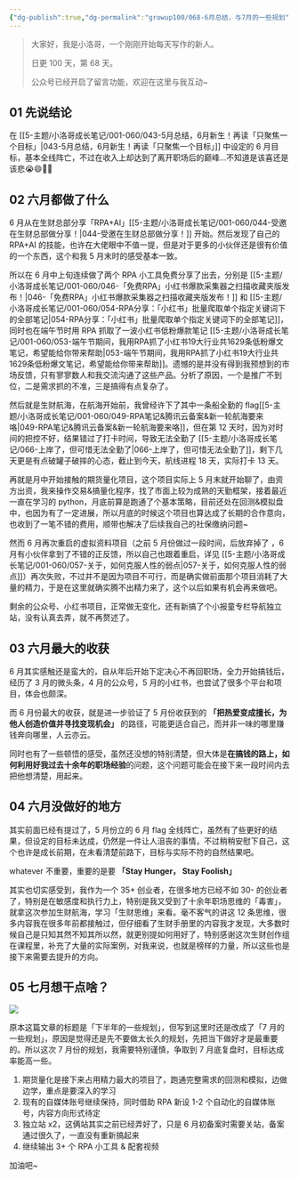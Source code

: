 ```yaml
---
{"dg-publish":true,"dg-permalink":"growup100/068-6月总结，与7月的一些规划","permalink":"/growup100/068-6月总结，与7月的一些规划/","tags":["小洛哥成长笔记"],"noteIcon":"1","created":"2024-06-30","updated":"2024-06-30"}
---
```



> 大家好，我是小洛哥，一个刚刚开始每天写作的新人。
> 
> 日更 100 天，第 68 天。
> 
> 公众号已经开启了留言功能，欢迎在这里与我互动~

## 01 先说结论

在 [[5-主题/小洛哥成长笔记/001-060/043-5月总结，6月新生！再读「只聚焦一个目标」\|043-5月总结，6月新生！再读「只聚焦一个目标」]] 中设定的 6 月目标，基本全线阵亡，不过在收入上却达到了离开职场后的巅峰...不知道是该喜还是该悲😭😄🙅🉐

## 02 六月都做了什么

6 月从在生财总部分享「RPA+AI」[[5-主题/小洛哥成长笔记/001-060/044-受邀在生财总部做分享！\|044-受邀在生财总部做分享！]] 开始。然后发现了自己的 RPA+AI 的技能，也许在大佬眼中不值一提，但是对于更多的小伙伴还是很有价值的一个东西，这个和我 5 月末时的感受基本一致。

所以在 6 月中上旬连续做了两个 RPA 小工具免费分享了出去，分别是 [[5-主题/小洛哥成长笔记/001-060/046-「免费RPA」小红书爆款采集器之扫描收藏夹版发布！\|046-「免费RPA」小红书爆款采集器之扫描收藏夹版发布！]] 和 [[5-主题/小洛哥成长笔记/001-060/054-RPA分享：「小红书」批量爬取单个指定关键词下的全部笔记\|054-RPA分享：「小红书」批量爬取单个指定关键词下的全部笔记]]，同时也在端午节时用 RPA 抓取了一波小红书低粉爆款笔记 [[5-主题/小洛哥成长笔记/001-060/053-端午节期间，我用RPA抓了小红书19大行业共1629条低粉爆文笔记，希望能给你带来帮助\|053-端午节期间，我用RPA抓了小红书19大行业共1629条低粉爆文笔记，希望能给你带来帮助]]。遗憾的是并没有得到我预想到的市场反馈，只有寥寥数人和我交流沟通了这些产品。分析了原因，一个是推广不到位，二是需求抓的不准，三是搞得有点复杂了。

然后就是生财航海，在航海开始前，我曾经许下了其中一条船全勤的 flag[[5-主题/小洛哥成长笔记/001-060/049-RPA笔记&腾讯云备案&新一轮航海要来咯\|049-RPA笔记&腾讯云备案&新一轮航海要来咯]]，但在第 12 天时，因为对时间的把控不好，结果错过了打卡时间，导致无法全勤了 [[5-主题/小洛哥成长笔记/066-上岸了，但可惜无法全勤了\|066-上岸了，但可惜无法全勤了]]，剩下几天更是有点破罐子破摔的心态，截止到今天，航线进程 18 天，实际打卡 13 天。

再就是月中开始接触的期货量化项目，这个项目实际上 5 月末就开始聊了，由资方出资，我来操作交易&搞量化程序，找了市面上较为成熟的天勤框架，接着最近一直在学习的 python，月底前算是跑通了个基本策略，目前还处在回测&模拟盘中，也因为有了一定进展，所以月底的时候这个项目也算达成了长期的合作意向，也收到了一笔不错的费用，顺带也解决了后续我自己的社保缴纳问题~

然而 6 月再次重启的虚拟资料项目（之前 5 月份做过一段时间，后放弃掉了 ，6 月有小伙伴拿到了不错的正反馈，所以自己也跟着重启，详见 [[5-主题/小洛哥成长笔记/001-060/057-关于，如何克服人性的弱点\|057-关于，如何克服人性的弱点]]）再次失败，不过并不是因为项目不可行，而是确实做前面那个项目消耗了大量的精力，于是在这里就确实腾不出精力来了，这个以后如果有机会再来做吧。

剩余的公众号、小红书项目，正常做无变化，还有新搞了个小报童专栏导航独立站，没有认真去弄，就不再赘述了。

## 03 六月最大的收获

6 月其实感触还是蛮大的，自从年后开始下定决心不再回职场，全力开始搞钱后，经历了 3 月的微头条，4 月的公众号，5 月的小红书，也尝试了很多个平台和项目，体会也颇深。

而 6 月份最大的收获，就是进一步验证了 5 月份收获到的 **「把热爱变成擅长，为他人创造价值并寻找变现机会」** 的路径，可能更适合自己，而并非一味的哪里赚钱奔向哪里，人云亦云。

同时也有了一些顿悟的感受，虽然还没想的特别清楚，但大体是**在搞钱的路上，如何利用好我过去十余年的职场经验**的问题，这个问题可能会在接下来一段时间内去把他想清楚，用起来。

## 04 六月没做好的地方

其实前面已经有提过了，5 月份立的 6 月 flag 全线阵亡，虽然有了些更好的结果，但设定的目标未达成，仍然是一件让人沮丧的事情，不过稍稍安慰下自己，这个也许是成长前期，在未看清楚前路下，目标与实际不符的自然结果吧。

whatever 不重要，重要的是要 **「Stay Hunger， Stay Foolish」**

其实也切实感受到，我作为一个 35+ 创业者，在很多地方已经不如 30- 的创业者了，特别是在敏感度和执行力上，特别是我又受到了十余年职场思维的「毒害」，就拿这次参加生财航海，学习「生财思维」来看。毫不客气的讲这 12 条思维，很多内容我在很多年前都接触过，但仔细看了生财手册里的内容我才发现，大多数时候自己是只知其然不知其所以然，就更别提如何用好了，特别感谢这次生财创作组在课程里，补充了大量的实际案例，对我来说，也就是榜样的力量，所以这些也是接下来需要去提升的方向。

## 05 七月想干点啥？

![](http://img.xlg.life/images%2F2024%2F06%2F30%2F69694e1c2b914cf3a0c958297e00db4b_3-5b6fd78954835607e30226370001e891.png)

原本这篇文章的标题是「下半年的一些规划」，但写到这里时还是改成了「7 月的一些规划」，原因是觉得还是先不要做太长久的规划，先把当下做好才是最重要的。所以这次 7 月份的规划，我需要特别谨慎，争取到 7 月底复盘时，目标达成率能高一些。

1. 期货量化是接下来占用精力最大的项目了，跑通完整需求的回测和模拟，边做边学，重点是要深入的学习
2. 现有的自媒体账号继续保持，同时借助 RPA 新设 1-2 个自动化的自媒体账号，内容方向形式待定
3. 独立站 x2，这俩站其实之前已经弄好了，只是 6 月初备案时需要关站，备案通过很久了，一直没有重新搞起来
4. 继续输出 3+ 个 RPA 小工具 & 配套视频

加油吧~